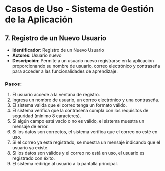 # Casos de Uso - Sistema de Gestión de la Aplicación

## 7. Registro de un Nuevo Usuario

- **Identificador**: Registro de un Nuevo Usuario  
- **Actores**: Usuario nuevo  
- **Descripción**: Permite a un usuario nuevo registrarse en la aplicación proporcionando su nombre de usuario, correo electrónico y contraseña para acceder a las funcionalidades de aprendizaje.  

### Pasos:  
1. El usuario accede a la ventana de registro.  
2. Ingresa un nombre de usuario, un correo electrónico y una contraseña.  
3. El sistema valida que el correo tenga un formato válido.  
4. El sistema verifica que la contraseña cumpla con los requisitos de seguridad (mínimo 8 caracteres).  
5. Si algún campo está vacío o no es válido, el sistema muestra un mensaje de error.  
6. Si los datos son correctos, el sistema verifica que el correo no esté en uso.  
7. Si el correo ya está registrado, se muestra un mensaje indicando que el usuario ya existe.  
8. Si los datos son válidos y el correo no está en uso, el usuario es registrado con éxito.  
9. El sistema redirige al usuario a la pantalla principal.  
